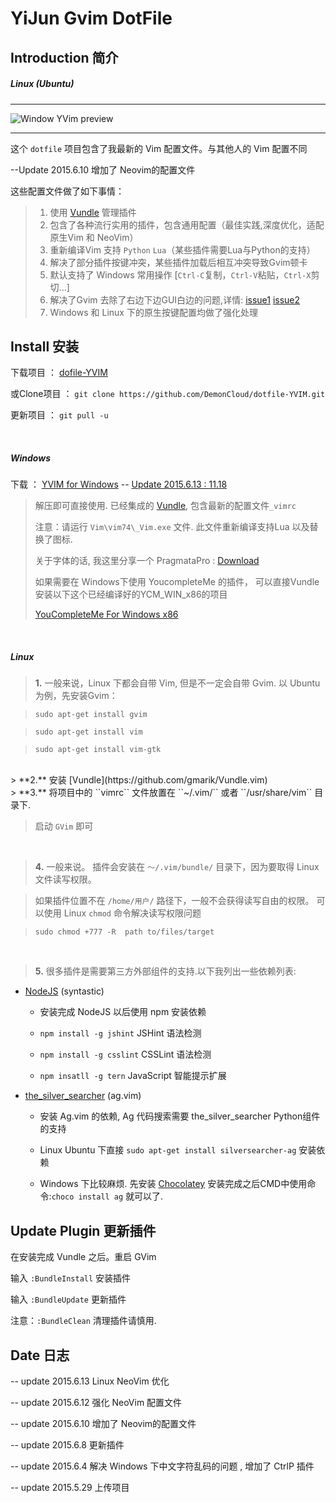 # YiJun Gvim DotFile 

## Introduction 简介


##### Linux (Ubuntu)
<hr>
<img src="http://7j1zwt.com1.z0.glb.clouddn.com/neovim.png" alt="Window YVim preview"/>

<hr>

这个 ``dotfile`` 项目包含了我最新的 Vim 配置文件。与其他人的 Vim 配置不同

<span style="color=red;">--Update 2015.6.10 增加了 Neovim的配置文件</span>

这些配置文件做了如下事情：

>	1. 使用 [Vundle](https://github.com/gmarik/Vundle.vim) 管理插件
>	2. 包含了各种流行实用的插件，包含通用配置（最佳实践,深度优化，适配原生Vim 和 NeoVim）
>	3. 重新编译Vim 支持 `Python` `Lua`（某些插件需要Lua与Python的支持）
>	4. 解决了部分插件按键冲突，某些插件加载后相互冲突导致Gvim顿卡
>	5. 默认支持了 Windows 常用操作 [``Ctrl-C``复制，``Ctrl-V``粘贴，``Ctrl-X``剪切...]
>	6. 解决了Gvim 去除了右边下边GUI白边的问题,详情: [issue1](https://stackoverflow.com/questions/9265984/strange-gvim-inner-borders) [issue2](https://groups.google.com/forum/#!topic/vim_dev/hfN-kMZDAEY)
>	7. Windows 和 Linux 下的原生按键配置均做了强化处理


## Install 安装

下载项目 ： [dofile-YVIM](https://github.com/DemonCloud/dotfile-YVIM/archive/master.zip)

或Clone项目 ： ``git clone https://github.com/DemonCloud/dotfile-YVIM.git``

更新项目 ： ``git pull -u``

<br>

##### Windows 

下载 ： [YVIM for Windows](http://pan.baidu.com/s/1c0i29Ni) -- <a href="#update">Update 2015.6.13 : 11.18</a>

> 解压即可直接使用. 已经集成的 [Vundle](https://github.com/gmarik/Vundle.vim), 包含最新的配置文件``_vimrc``
> 
> 注意：请运行 ``Vim\vim74\_Vim.exe`` 文件. 此文件重新编译支持Lua 以及替换了图标.
>
>关于字体的话, 我这里分享一个 PragmataPro : [Download](http://pan.baidu.com/s/1o6mlBPg)
>
>如果需要在 Windows下使用 YoucompleteMe 的插件， 可以直接Vundle安装以下这个已经编译好的YCM_WIN_x86的项目
>
>[YouCompleteMe For Windows x86](https://github.com/xleng/YCM_WIN_X86)

<br>

##### Linux

> **1.** 一般来说，Linux 下都会自带 Vim, 但是不一定会自带 Gvim. 以 Ubuntu 为例，先安装Gvim：

> ``sudo apt-get install gvim``

> ``sudo apt-get install vim``

> ``sudo apt-get install vim-gtk``

<br/>
> **2.** 安装 [Vundle](https://github.com/gmarik/Vundle.vim)

<br/>
> **3.** 将项目中的 ``vimrc`` 文件放置在 ``~/.vim/`` 或者 ``/usr/share/vim`` 目录下.

> 启动 ``GVim`` 即可

<br/>

> **4.** 一般来说。 插件会安装在 ``～/.vim/bundle/`` 目录下，因为要取得 Linux 文件读写权限。

> 如果插件位置不在 ``/home/用户/`` 路径下，一般不会获得读写自由的权限。 可以使用 Linux ``chmod`` 命令解决读写权限问题

> ``sudo chmod +777 -R  path to/files/target``

<br/>

> **5.** 很多插件是需要第三方外部组件的支持.以下我列出一些依赖列表:

- [NodeJS](http://nodejs.org) (syntastic)
	- 安装完成 NodeJS 以后使用 npm 安装依赖

	- ``npm install -g jshint``   JSHint 语法检测

	- ``npm install -g csslint``  CSSLint 语法检测

	- ``npm insatll -g tern``     JavaScript 智能提示扩展

- [the\_silver\_searcher](https://github.com/ggreer/the_silver_searcher) (ag.vim)

	- 安装 Ag.vim 的依赖, Ag 代码搜索需要 the\_silver\_searcher Python组件的支持

	- Linux Ubuntu  下直接 ``sudo apt-get install silversearcher-ag`` 安装依赖

	- Windows 下比较麻烦. 先安装 [Chocolatey](https://chocolatey.org) 安装完成之后CMD中使用命令:``choco install ag`` 就可以了.



## Update Plugin 更新插件

在安装完成 Vundle 之后。重启 GVim 

输入 ``:BundleInstall``  安装插件

输入 ``:BundleUpdate``  更新插件

注意：``:BundleClean`` 清理插件请慎用.


## Date 日志 

<div id="update" style="display : none; visibility : hidden"></div>
-- update 2015.6.13  Linux NeoVim 优化

-- update 2015.6.12  强化 NeoVim 配置文件

-- update 2015.6.10  增加了 Neovim的配置文件

-- update 2015.6.8   更新插件

-- update 2015.6.4   解决 Windows 下中文字符乱码的问题 , 增加了 CtrlP 插件

-- update 2015.5.29  上传项目


